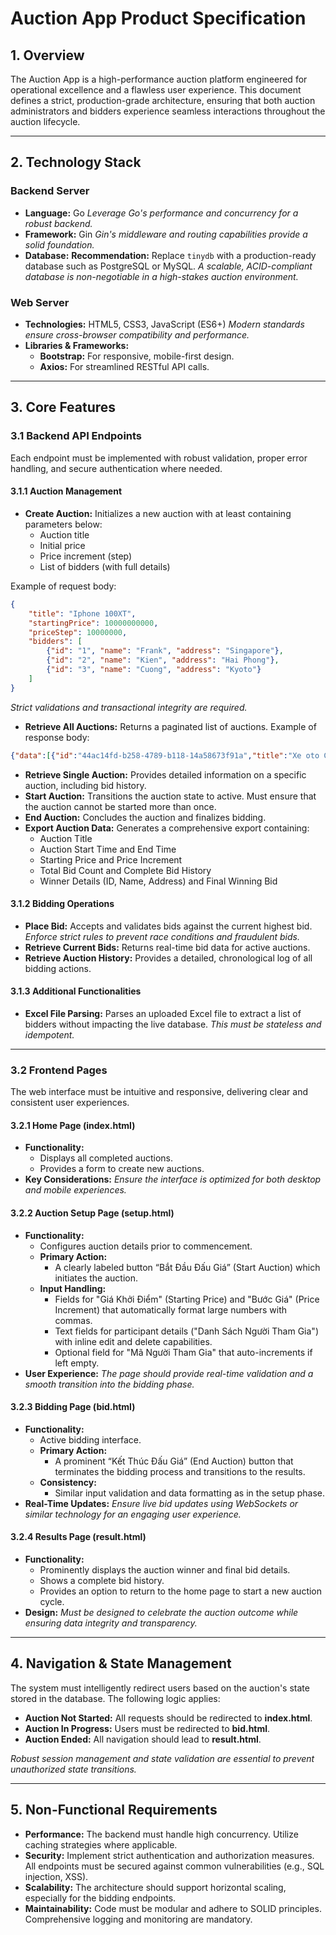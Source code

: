 # Auction App Product Specification

## 1. Overview

The Auction App is a high-performance auction platform engineered for operational excellence and a flawless user experience. This document defines a strict, production-grade architecture, ensuring that both auction administrators and bidders experience seamless interactions throughout the auction lifecycle.

---

## 2. Technology Stack

### Backend Server
- **Language:** Go
  *Leverage Go's performance and concurrency for a robust backend.*
- **Framework:** Gin
  *Gin's middleware and routing capabilities provide a solid foundation.*
- **Database:**
  **Recommendation:** Replace `tinydb` with a production-ready database such as PostgreSQL or MySQL.
  *A scalable, ACID-compliant database is non-negotiable in a high-stakes auction environment.*

### Web Server
- **Technologies:** HTML5, CSS3, JavaScript (ES6+)
  *Modern standards ensure cross-browser compatibility and performance.*
- **Libraries & Frameworks:**
  - **Bootstrap:** For responsive, mobile-first design.
  - **Axios:** For streamlined RESTful API calls.

---

## 3. Core Features

### 3.1 Backend API Endpoints

Each endpoint must be implemented with robust validation, proper error handling, and secure authentication where needed.

#### 3.1.1 Auction Management
- **Create Auction:**
  Initializes a new auction with at least containing parameters below:
  - Auction title
  - Initial price
  - Price increment (step)
  - List of bidders (with full details)

Example of request body:
```json
{
    "title": "Iphone 100XT",
    "startingPrice": 10000000000,
    "priceStep": 10000000,
    "bidders": [
        {"id": "1", "name": "Frank", "address": "Singapore"},
        {"id": "2", "name": "Kien", "address": "Hai Phong"},
        {"id": "3", "name": "Cuong", "address": "Kyoto"}
    ]
}
```
  *Strict validations and transactional integrity are required.*

- **Retrieve All Auctions:**
  Returns a paginated list of auctions.
Example of response body:
```json
{"data":[{"id":"44ac14fd-b258-4789-b118-14a58673f91a","title":"Xe oto CX5","status":"completed","currentRound":0,"startingPrice":10000000000,"priceStep":10000000,"highestBid":0,"highestBidder":"","createdAt":"2025-03-12T23:13:32.015724+08:00","bidders":[{"id":"1","name":"Frank","address":"Singapore"},{"id":"2","name":"Kien","address":"Hai Phong"}]},{"id":"f22ef16b-e878-4d8c-94c4-b20af4d9619c","title":"Iphone 100XT","status":"notStarted","currentRound":0,"startingPrice":10000000000,"priceStep":10000000,"highestBid":0,"highestBidder":"","createdAt":"2025-03-12T23:14:28.831794+08:00","bidders":[{"id":"1","name":"Frank","address":"Singapore"},{"id":"2","name":"Kien","address":"Hai Phong"},{"id":"3","name":"Cuong","address":"Kyoto"}]}]}
```

- **Retrieve Single Auction:**
  Provides detailed information on a specific auction, including bid history.
- **Start Auction:**
  Transitions the auction state to active. Must ensure that the auction cannot be started more than once.
- **End Auction:**
  Concludes the auction and finalizes bidding.
- **Export Auction Data:**
  Generates a comprehensive export containing:
  - Auction Title
  - Auction Start Time and End Time
  - Starting Price and Price Increment
  - Total Bid Count and Complete Bid History
  - Winner Details (ID, Name, Address) and Final Winning Bid

#### 3.1.2 Bidding Operations
- **Place Bid:**
  Accepts and validates bids against the current highest bid.
  *Enforce strict rules to prevent race conditions and fraudulent bids.*
- **Retrieve Current Bids:**
  Returns real-time bid data for active auctions.
- **Retrieve Auction History:**
  Provides a detailed, chronological log of all bidding actions.

#### 3.1.3 Additional Functionalities
- **Excel File Parsing:**
  Parses an uploaded Excel file to extract a list of bidders without impacting the live database.
  *This must be stateless and idempotent.*

---

### 3.2 Frontend Pages

The web interface must be intuitive and responsive, delivering clear and consistent user experiences.

#### 3.2.1 Home Page (index.html)
- **Functionality:**
  - Displays all completed auctions.
  - Provides a form to create new auctions.
- **Key Considerations:**
  *Ensure the interface is optimized for both desktop and mobile experiences.*

#### 3.2.2 Auction Setup Page (setup.html)
- **Functionality:**
  - Configures auction details prior to commencement.
  - **Primary Action:**
    - A clearly labeled button “Bắt Đầu Đấu Giá” (Start Auction) which initiates the auction.
  - **Input Handling:**
    - Fields for "Giá Khởi Điểm" (Starting Price) and "Bước Giá" (Price Increment) that automatically format large numbers with commas.
    - Text fields for participant details ("Danh Sách Người Tham Gia") with inline edit and delete capabilities.
    - Optional field for "Mã Người Tham Gia" that auto-increments if left empty.
- **User Experience:**
  *The page should provide real-time validation and a smooth transition into the bidding phase.*

#### 3.2.3 Bidding Page (bid.html)
- **Functionality:**
  - Active bidding interface.
  - **Primary Action:**
    - A prominent “Kết Thúc Đấu Giá” (End Auction) button that terminates the bidding process and transitions to the results.
  - **Consistency:**
    - Similar input validation and data formatting as in the setup phase.
- **Real-Time Updates:**
  *Ensure live bid updates using WebSockets or similar technology for an engaging user experience.*

#### 3.2.4 Results Page (result.html)
- **Functionality:**
  - Prominently displays the auction winner and final bid details.
  - Shows a complete bid history.
  - Provides an option to return to the home page to start a new auction cycle.
- **Design:**
  *Must be designed to celebrate the auction outcome while ensuring data integrity and transparency.*

---

## 4. Navigation & State Management

The system must intelligently redirect users based on the auction's state stored in the database. The following logic applies:

- **Auction Not Started:**
  All requests should be redirected to **index.html**.
- **Auction In Progress:**
  Users must be redirected to **bid.html**.
- **Auction Ended:**
  All navigation should lead to **result.html**.

*Robust session management and state validation are essential to prevent unauthorized state transitions.*

---

## 5. Non-Functional Requirements

- **Performance:**
  The backend must handle high concurrency. Utilize caching strategies where applicable.
- **Security:**
  Implement strict authentication and authorization measures. All endpoints must be secured against common vulnerabilities (e.g., SQL injection, XSS).
- **Scalability:**
  The architecture should support horizontal scaling, especially for the bidding endpoints.
- **Maintainability:**
  Code must be modular and adhere to SOLID principles. Comprehensive logging and monitoring are mandatory.

